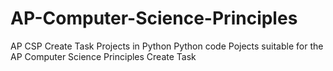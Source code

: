 # AP-Computer-Science-Principles
AP CSP Create Task Projects in Python
Python code Pojects suitable for the AP Computer Science Principles Create Task  
